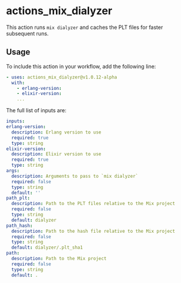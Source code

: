 # actions_mix_dialyzer

This action runs `mix dialyzer` and caches the PLT files for faster subsequent runs.

## Usage

To include this action in your workflow, add the following line:

```yaml
- uses: actions_mix_dialyzer@v1.0.12-alpha
  with:
    - erlang-version:
    - elixir-version:
    ...
```

The full list of inputs are:

  ```yaml
inputs:
  erlang-version:
    description: Erlang version to use
    required: true
    type: string
  elixir-version:
    description: Elixir version to use
    required: true
    type: string
  args:
    description: Arguments to pass to `mix dialyzer`
    required: false
    type: string
    default: ''
  path_plt:
    description: Path to the PLT files relative to the Mix project
    required: false
    type: string
    default: dialyzer
  path_hash:
    description: Path to the hash file relative to the Mix project
    required: false
    type: string
    default: dialyzer/.plt_sha1
  path:
    description: Path to the Mix project
    required: false
    type: string
    default: .
```

